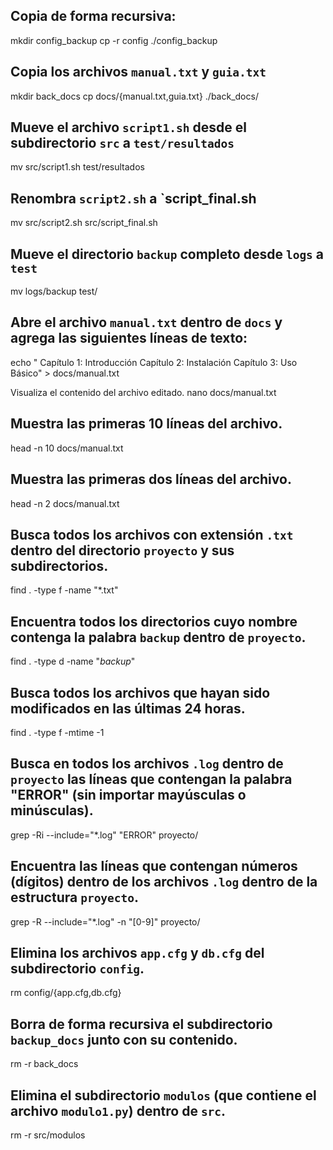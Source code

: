 Copia de forma recursiva:
---
mkdir config_backup
cp -r config ./config_backup


Copia los archivos `manual.txt` y `guia.txt`
---
mkdir back_docs
cp docs/{manual.txt,guia.txt} ./back_docs/


Mueve el archivo `script1.sh` desde el subdirectorio `src` a `test/resultados`
---
mv src/script1.sh test/resultados


Renombra `script2.sh` a `script_final.sh
---
mv src/script2.sh src/script_final.sh


Mueve el directorio `backup` completo desde `logs` a `test`
---
mv logs/backup test/


Abre el archivo `manual.txt` dentro de `docs` y agrega las siguientes líneas de texto:
---
echo "   Capítulo 1: Introducción
   Capítulo 2: Instalación
   Capítulo 3: Uso Básico" > docs/manual.txt


Visualiza el contenido del archivo editado.
nano docs/manual.txt


Muestra las primeras 10 líneas del archivo.
---
head -n 10 docs/manual.txt


Muestra las primeras dos líneas del archivo.
---
head -n 2 docs/manual.txt


Busca todos los archivos con extensión `.txt` dentro del directorio `proyecto` y sus subdirectorios.
---
find . -type f -name "*.txt"


Encuentra todos los **directorios** cuyo nombre contenga la palabra `backup` dentro de `proyecto`.
---
find . -type d -name "*backup*"


Busca todos los archivos que hayan sido modificados en las últimas 24 horas.
---
find . -type f -mtime -1


Busca en todos los archivos `.log` dentro de `proyecto` las líneas que contengan la palabra "ERROR" (sin importar mayúsculas o minúsculas).
---
grep -Ri --include="*.log" "ERROR" proyecto/


Encuentra las líneas que contengan números (dígitos) dentro de los archivos `.log` dentro de la estructura `proyecto`.
---
grep -R --include="*.log" -n "[0-9]" proyecto/


Elimina los archivos `app.cfg` y `db.cfg` del subdirectorio `config`.
---
rm config/{app.cfg,db.cfg}


Borra de forma recursiva el subdirectorio `backup_docs` junto con su contenido.
---
rm -r back_docs


Elimina el subdirectorio `modulos` (que contiene el archivo `modulo1.py`) dentro de `src`.
---
rm -r src/modulos
